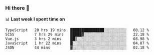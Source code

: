 ### Hi there 👋

<!--
**DBvc/DBvc** is a ✨ _special_ ✨ repository because its `README.md` (this file) appears on your GitHub profile.

Here are some ideas to get you started:

- 🔭 I’m currently working on ...
- 🌱 I’m currently learning ...
- 👯 I’m looking to collaborate on ...
- 🤔 I’m looking for help with ...
- 💬 Ask me about ...
- 📫 How to reach me: ...
- 😄 Pronouns: ...
- ⚡ Fun fact: ...
-->

📊 **Last week I spent time on**
<!--START_SECTION:waka-->
```text
TypeScript   20 hrs 19 mins  ███████████████░░░░░░░░░░   60.12 % 
SCSS         7 hrs 29 mins   █████▓░░░░░░░░░░░░░░░░░░░   22.18 % 
Vue.js       3 hrs 2 mins    ██▒░░░░░░░░░░░░░░░░░░░░░░   08.98 % 
JavaScript   1 hr 22 mins    █░░░░░░░░░░░░░░░░░░░░░░░░   04.07 % 
JSON         44 mins         ▓░░░░░░░░░░░░░░░░░░░░░░░░   02.18 % 
```
<!--END_SECTION:waka-->
